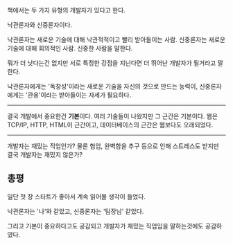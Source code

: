 책에서는 두 가지 유형의 개발자가 있다고 한다.

낙관론자와 신중론자이다.

낙관론자는 새로운 기술에 대해 낙관적적이고 빨리 받아들이는 사람. 
신중론자는 새로운 기술에 대해 회의적인 사람. 신중한 사람을 말한다.

뭐가 더 낫다는건 없지만 서로 특정한 강점을 지닌다면 더 뛰어난 개발자가 될거라고 말한다.

낙관론자에게는 '독창성'이라는 새로운 기술을 자신의 것으로 만드는 능력이, 신중론자에게는 '관용'이라는 받아들이는 자세가 필요하다.

-----

결국 개발에서 중요한건 **기본**이다. 여러 기술들이 나왔지만 그 근간은 기본이다. 웹은 TCP/IP, HTTP, HTML이 근간이고, 데이터베이스의 근간은 웹보다도 오래되었다.

-----

개발자는 재밌는 직업인가? 물론 협업, 완벽함을 추구 등으로 인해 스트레스도 받지만 결국 개발자는 재밌지 않은가? 


## 총평

일단 첫 장 스타트가 좋아서 계속 읽어볼 생각이 들었다. 

낙관론자는 '나'와 같았고, 신중론자는 '팀장님' 같았다. 

그리고 기본이 중요하다고도 공감되고 개발자가 재밌는 직업임을 말하는것에도 공감하였다.